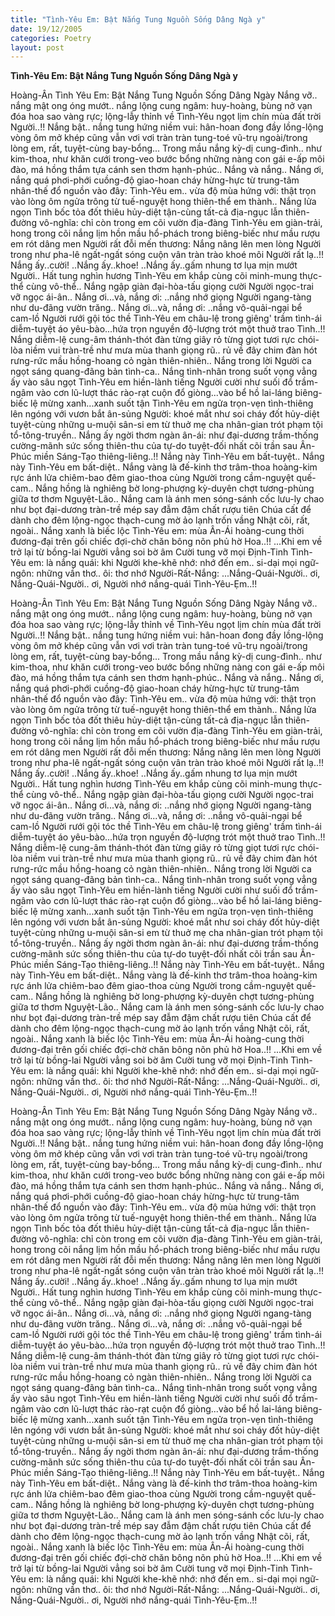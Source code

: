 ```yaml
---
title: "Tình-Yêu Em: Bật Nắng Tung Nguồn Sống Dâng Ngà y"
date: 19/12/2005
categories: Poetry
layout: post
---
```


**Tình-Yêu Em: Bật Nắng Tung Nguồn Sống Dâng Ngà y**

Hoàng-Ân
Tình Yêu Em: Bật Nắng Tung Nguồn Sống Dâng Ngày
       Nắng vỡ.. nắng mật o­ng óng mướt.. nắng lộng cung ngâm: huy-hoàng, bùng nở vạn đóa hoa sao vàng rực; lộng-lẫy thỉnh về Tình-Yêu ngọt lịm chín mùa đất trời Người..!!  Nắng bật.. nắng tung hứng niềm vui: hân-hoan đong đầy lồng-lộng vòng ôm mở khép cũng vẫn vơi vơi tràn tràn tung-toé vũ-trụ ngoài/trong lòng em, rất, tuyệt-cùng bay-bổng...  Trong mầu nắng kỳ-dị cung-đình.. như kim-thoa, như khăn cưới trong-veo bước bổng những nàng con gái e-ấp môi đào, má hồng thắm tựa cánh sen thơm hạnh-phúc..  Nắng và nắng.. Nắng ơi, nắng quá phơi-phới cuồng-độ giao-hoan cháy hừng-hực từ trung-tâm nhân-thế đổ nguồn vào đây: Tình-Yêu em.. vừa độ mùa hứng với: thật trọn vào lòng ôm ngửa trông từ tuế-nguyệt hong thiên-thể em thành.. Nắng lửa ngọn Tình bốc tỏa đốt thiêu hủy-diệt tận-cùng tất-cả địa-ngục lẫn thiên-đường vô-nghĩa: chỉ còn trong em cõi vườn địa-đàng Tình-Yêu em giàn-trải, hong trong cõi nắng lịm hồn mầu hổ-phách trong biêng-biếc như mầu rượu em rót dâng men Người rất đỗi mến thương:  Nắng nâng lên men lòng Người trong như pha-lê ngất-ngất sóng cuộn vân tràn trào khoé môi Người rất lạ..!!
      Nắng ấy..cười! ..Nắng ấy..khoe! ..Nắng ấy..gấm nhung tơ lụa mịn mướt Người.. Hất tung nghìn hương Tình-Yêu em khắp cùng cõi minh-mung thực-thể cùng vô-thể.. Nắng ngập giàn đại-hòa-tấu giọng cười Người ngọc-trai vỡ ngọc ái-ân.. Nắng ơi...và, nắng ơi: ..nắng nhớ giọng Người ngang-tàng như du-đãng vườn trăng.. Nắng ơi...và, nắng ơi: ..nắng vô-quải-ngại bể cam-lồ Người rưới gội tóc thề Tình-Yêu em châu-lệ trong giêng' trầm tình-ái diễm-tuyệt áo yêu-bào...hứa trọn nguyền độ-lượng trót một thuở trao Tình..!!
       Nắng diễm-lệ cung-âm thánh-thót đàn từng giây rỏ từng giọt tươi rực chói-lòa niềm vui tràn-trề như mưa mùa thanh giọng rũ.. rủ về đây chim đàn hót rưng-rức mầu hồng-hoang cỏ ngàn thiên-nhiên.. Nắng trong lời Người ca ngọt sáng quang-đãng bản tình-ca.. Nắng tình-nhân trong suốt vọng vẳng ấy vào sâu ngọt Tình-Yêu em hiền-lành tiếng Người cười như suối đổ trầm-ngâm vào cơn lũ-lượt thác rào-rạt cuộn đổ giòng...vào bể hồ lai-láng biêng-biếc lệ mừng xanh...xanh suốt tận Tình-Yêu em ngửa trọn-vẹn tình-thiêng lên ngóng với vươn bắt ân-sủng Người: khoé mắt như soi cháy đốt hủy-diệt tuyệt-cùng những u-muội sân-si em từ thuở mẹ cha nhân-gian trót phạm tội tổ-tông-truyền.. Nắng ấy ngời thơm ngàn ân-ái: như đại-dương trầm-thống cường-mãnh sức sống thiên-thu của tự-do tuyệt-đối nhất cõi trần sau Ân-Phúc miền Sáng-Tạo thiêng-liêng..!!
       Nắng này Tình-Yêu em bất-tuyệt.. Nắng này Tình-Yêu em bất-diệt.. Nắng vàng là đế-kinh thơ trâm-thoa hoàng-kim rực ánh lửa chiêm-bao đêm giao-thoa cùng Người trong cầm-nguyệt quế-cam.. Nắng hồng là nghiêng bờ long-phượng kỳ-duyên chợt tương-phùng giữa tơ thơm Nguyệt-Lão.. Nắng cam là ánh men sóng-sánh cốc lưu-ly chao như bọt đại-dương tràn-trề mép say đẫm đậm chất rượu tiên Chúa cất để dành cho đêm lộng-ngọc thạch-cung mờ ảo lạnh trốn vầng Nhật cõi, rất, ngoài.. Nắng xanh là biếc lộc Tình-Yêu em: mùa Ân-Ái hoàng-cung thời đương-đại trên gối chiếc đợi-chờ chăn bông nõn phủ hờ Hoa..!!
       ...Khi em về trở lại từ bồng-lai Người vẳng soi bờ âm Cười tung vỡ mọi Định-Tinh Tình-Yêu em:  là nắng quái: khi Người khe-khẽ nhớ: nhớ đến em.. si-dại mọi ngữ-ngôn: những vần thơ.. ôi: thơ nhớ Người-Rất-Nắng:
       ...Nắng-Quái-Người.. ơi, Nắng-Quái-Người.. ơi, Người nhớ nắng-quái Tình-Yêu-Ẹm..!!

Hoàng-Ân
Tình Yêu Em: Bật Nắng Tung Nguồn Sống Dâng Ngày
       Nắng vỡ.. nắng mật o­ng óng mướt.. nắng lộng cung ngâm: huy-hoàng, bùng nở vạn đóa hoa sao vàng rực; lộng-lẫy thỉnh về Tình-Yêu ngọt lịm chín mùa đất trời Người..!!  Nắng bật.. nắng tung hứng niềm vui: hân-hoan đong đầy lồng-lộng vòng ôm mở khép cũng vẫn vơi vơi tràn tràn tung-toé vũ-trụ ngoài/trong lòng em, rất, tuyệt-cùng bay-bổng...  Trong mầu nắng kỳ-dị cung-đình.. như kim-thoa, như khăn cưới trong-veo bước bổng những nàng con gái e-ấp môi đào, má hồng thắm tựa cánh sen thơm hạnh-phúc..  Nắng và nắng.. Nắng ơi, nắng quá phơi-phới cuồng-độ giao-hoan cháy hừng-hực từ trung-tâm nhân-thế đổ nguồn vào đây: Tình-Yêu em.. vừa độ mùa hứng với: thật trọn vào lòng ôm ngửa trông từ tuế-nguyệt hong thiên-thể em thành.. Nắng lửa ngọn Tình bốc tỏa đốt thiêu hủy-diệt tận-cùng tất-cả địa-ngục lẫn thiên-đường vô-nghĩa: chỉ còn trong em cõi vườn địa-đàng Tình-Yêu em giàn-trải, hong trong cõi nắng lịm hồn mầu hổ-phách trong biêng-biếc như mầu rượu em rót dâng men Người rất đỗi mến thương:  Nắng nâng lên men lòng Người trong như pha-lê ngất-ngất sóng cuộn vân tràn trào khoé môi Người rất lạ..!!
      Nắng ấy..cười! ..Nắng ấy..khoe! ..Nắng ấy..gấm nhung tơ lụa mịn mướt Người.. Hất tung nghìn hương Tình-Yêu em khắp cùng cõi minh-mung thực-thể cùng vô-thể.. Nắng ngập giàn đại-hòa-tấu giọng cười Người ngọc-trai vỡ ngọc ái-ân.. Nắng ơi...và, nắng ơi: ..nắng nhớ giọng Người ngang-tàng như du-đãng vườn trăng.. Nắng ơi...và, nắng ơi: ..nắng vô-quải-ngại bể cam-lồ Người rưới gội tóc thề Tình-Yêu em châu-lệ trong giêng' trầm tình-ái diễm-tuyệt áo yêu-bào...hứa trọn nguyền độ-lượng trót một thuở trao Tình..!!
       Nắng diễm-lệ cung-âm thánh-thót đàn từng giây rỏ từng giọt tươi rực chói-lòa niềm vui tràn-trề như mưa mùa thanh giọng rũ.. rủ về đây chim đàn hót rưng-rức mầu hồng-hoang cỏ ngàn thiên-nhiên.. Nắng trong lời Người ca ngọt sáng quang-đãng bản tình-ca.. Nắng tình-nhân trong suốt vọng vẳng ấy vào sâu ngọt Tình-Yêu em hiền-lành tiếng Người cười như suối đổ trầm-ngâm vào cơn lũ-lượt thác rào-rạt cuộn đổ giòng...vào bể hồ lai-láng biêng-biếc lệ mừng xanh...xanh suốt tận Tình-Yêu em ngửa trọn-vẹn tình-thiêng lên ngóng với vươn bắt ân-sủng Người: khoé mắt như soi cháy đốt hủy-diệt tuyệt-cùng những u-muội sân-si em từ thuở mẹ cha nhân-gian trót phạm tội tổ-tông-truyền.. Nắng ấy ngời thơm ngàn ân-ái: như đại-dương trầm-thống cường-mãnh sức sống thiên-thu của tự-do tuyệt-đối nhất cõi trần sau Ân-Phúc miền Sáng-Tạo thiêng-liêng..!!
       Nắng này Tình-Yêu em bất-tuyệt.. Nắng này Tình-Yêu em bất-diệt.. Nắng vàng là đế-kinh thơ trâm-thoa hoàng-kim rực ánh lửa chiêm-bao đêm giao-thoa cùng Người trong cầm-nguyệt quế-cam.. Nắng hồng là nghiêng bờ long-phượng kỳ-duyên chợt tương-phùng giữa tơ thơm Nguyệt-Lão.. Nắng cam là ánh men sóng-sánh cốc lưu-ly chao như bọt đại-dương tràn-trề mép say đẫm đậm chất rượu tiên Chúa cất để dành cho đêm lộng-ngọc thạch-cung mờ ảo lạnh trốn vầng Nhật cõi, rất, ngoài.. Nắng xanh là biếc lộc Tình-Yêu em: mùa Ân-Ái hoàng-cung thời đương-đại trên gối chiếc đợi-chờ chăn bông nõn phủ hờ Hoa..!!
       ...Khi em về trở lại từ bồng-lai Người vẳng soi bờ âm Cười tung vỡ mọi Định-Tinh Tình-Yêu em:  là nắng quái: khi Người khe-khẽ nhớ: nhớ đến em.. si-dại mọi ngữ-ngôn: những vần thơ.. ôi: thơ nhớ Người-Rất-Nắng:
       ...Nắng-Quái-Người.. ơi, Nắng-Quái-Người.. ơi, Người nhớ nắng-quái Tình-Yêu-Ẹm..!!

Hoàng-Ân
Tình Yêu Em: Bật Nắng Tung Nguồn Sống Dâng Ngày
       Nắng vỡ.. nắng mật o­ng óng mướt.. nắng lộng cung ngâm: huy-hoàng, bùng nở vạn đóa hoa sao vàng rực; lộng-lẫy thỉnh về Tình-Yêu ngọt lịm chín mùa đất trời Người..!!  Nắng bật.. nắng tung hứng niềm vui: hân-hoan đong đầy lồng-lộng vòng ôm mở khép cũng vẫn vơi vơi tràn tràn tung-toé vũ-trụ ngoài/trong lòng em, rất, tuyệt-cùng bay-bổng...  Trong mầu nắng kỳ-dị cung-đình.. như kim-thoa, như khăn cưới trong-veo bước bổng những nàng con gái e-ấp môi đào, má hồng thắm tựa cánh sen thơm hạnh-phúc..  Nắng và nắng.. Nắng ơi, nắng quá phơi-phới cuồng-độ giao-hoan cháy hừng-hực từ trung-tâm nhân-thế đổ nguồn vào đây: Tình-Yêu em.. vừa độ mùa hứng với: thật trọn vào lòng ôm ngửa trông từ tuế-nguyệt hong thiên-thể em thành.. Nắng lửa ngọn Tình bốc tỏa đốt thiêu hủy-diệt tận-cùng tất-cả địa-ngục lẫn thiên-đường vô-nghĩa: chỉ còn trong em cõi vườn địa-đàng Tình-Yêu em giàn-trải, hong trong cõi nắng lịm hồn mầu hổ-phách trong biêng-biếc như mầu rượu em rót dâng men Người rất đỗi mến thương:  Nắng nâng lên men lòng Người trong như pha-lê ngất-ngất sóng cuộn vân tràn trào khoé môi Người rất lạ..!!
      Nắng ấy..cười! ..Nắng ấy..khoe! ..Nắng ấy..gấm nhung tơ lụa mịn mướt Người.. Hất tung nghìn hương Tình-Yêu em khắp cùng cõi minh-mung thực-thể cùng vô-thể.. Nắng ngập giàn đại-hòa-tấu giọng cười Người ngọc-trai vỡ ngọc ái-ân.. Nắng ơi...và, nắng ơi: ..nắng nhớ giọng Người ngang-tàng như du-đãng vườn trăng.. Nắng ơi...và, nắng ơi: ..nắng vô-quải-ngại bể cam-lồ Người rưới gội tóc thề Tình-Yêu em châu-lệ trong giêng' trầm tình-ái diễm-tuyệt áo yêu-bào...hứa trọn nguyền độ-lượng trót một thuở trao Tình..!!
       Nắng diễm-lệ cung-âm thánh-thót đàn từng giây rỏ từng giọt tươi rực chói-lòa niềm vui tràn-trề như mưa mùa thanh giọng rũ.. rủ về đây chim đàn hót rưng-rức mầu hồng-hoang cỏ ngàn thiên-nhiên.. Nắng trong lời Người ca ngọt sáng quang-đãng bản tình-ca.. Nắng tình-nhân trong suốt vọng vẳng ấy vào sâu ngọt Tình-Yêu em hiền-lành tiếng Người cười như suối đổ trầm-ngâm vào cơn lũ-lượt thác rào-rạt cuộn đổ giòng...vào bể hồ lai-láng biêng-biếc lệ mừng xanh...xanh suốt tận Tình-Yêu em ngửa trọn-vẹn tình-thiêng lên ngóng với vươn bắt ân-sủng Người: khoé mắt như soi cháy đốt hủy-diệt tuyệt-cùng những u-muội sân-si em từ thuở mẹ cha nhân-gian trót phạm tội tổ-tông-truyền.. Nắng ấy ngời thơm ngàn ân-ái: như đại-dương trầm-thống cường-mãnh sức sống thiên-thu của tự-do tuyệt-đối nhất cõi trần sau Ân-Phúc miền Sáng-Tạo thiêng-liêng..!!
       Nắng này Tình-Yêu em bất-tuyệt.. Nắng này Tình-Yêu em bất-diệt.. Nắng vàng là đế-kinh thơ trâm-thoa hoàng-kim rực ánh lửa chiêm-bao đêm giao-thoa cùng Người trong cầm-nguyệt quế-cam.. Nắng hồng là nghiêng bờ long-phượng kỳ-duyên chợt tương-phùng giữa tơ thơm Nguyệt-Lão.. Nắng cam là ánh men sóng-sánh cốc lưu-ly chao như bọt đại-dương tràn-trề mép say đẫm đậm chất rượu tiên Chúa cất để dành cho đêm lộng-ngọc thạch-cung mờ ảo lạnh trốn vầng Nhật cõi, rất, ngoài.. Nắng xanh là biếc lộc Tình-Yêu em: mùa Ân-Ái hoàng-cung thời đương-đại trên gối chiếc đợi-chờ chăn bông nõn phủ hờ Hoa..!!
       ...Khi em về trở lại từ bồng-lai Người vẳng soi bờ âm Cười tung vỡ mọi Định-Tinh Tình-Yêu em:  là nắng quái: khi Người khe-khẽ nhớ: nhớ đến em.. si-dại mọi ngữ-ngôn: những vần thơ.. ôi: thơ nhớ Người-Rất-Nắng:
       ...Nắng-Quái-Người.. ơi, Nắng-Quái-Người.. ơi, Người nhớ nắng-quái Tình-Yêu-Ẹm..!!
